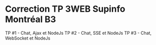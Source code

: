 Correction TP 3WEB Supinfo Montréal B3
=====

TP #1 - Chat, Ajax et NodeJs
TP #2 - Chat, SSE et NodeJs
TP #3 - Chat, WebSocket et NodeJs